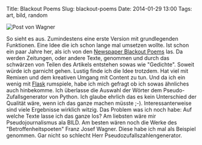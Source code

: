 Title: Blackout Poems 
Slug: blackout-poems
Date: 2014-01-29 13:00
Tags: art, bild, random


![Post von Wagner]({filename}/images/wagnerblackout.jpg)

So sieht es aus. Zumindestens eine erste Version mit grundlegenden Funktionen. Eine Idee die ich schon lange mal umsetzen wollte. Ist schon ein paar Jahre her, als ich von den [Newspaper Blackout Poems](http://austinkleon.com/newspaperblackout/) las. Da werden Zeitungen, oder andere Texte, genommen und durch das schwärzen von Teilen des Artikels entstehen sowas wie "Gedichte". Soweit würde ich garnicht gehen. Lustig finde ich die Idee trotzdem. Hat viel mit Remixen und dem kreativen Umgang mit Content zu tun. Und da ich ein wenig mit [Flask](http://flask.pocoo.org/) rumspiele, habe ich mich gefragt ob ich sowas ähnliches auch hinbekomme. Ich überlasse die Auswahl der Wörter dem Pseudo-Zufallsgenerator von Python. Ich glaube ehrlich das es kein Unterschied der Qualität wäre, wenn ich das ganze machen müsste ;-). Interessanterweise sind viele Ergebnisse wirklich witzig. Das Problem was ich noch habe: Auf welche Texte lasse ich das ganze los? Am liebsten wäre mir Pseudojournalismus ala BILD. Am besten wären noch die Werke des "Betroffenheitspoeten" Franz Josef Wagner. Diese habe ich mal als Beispiel genommen. Gar nicht so schlecht Herr Pseudozufallszahlengenerator. 
